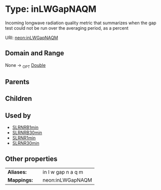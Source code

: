 
# Type: inLWGapNAQM


Incoming longwave radiation  quality metric that summarizes when the gap test could not be run over the averaging period, as a percent

URI: [neon:inLWGapNAQM](https://data.neonscience.org/inLWGapNAQM)


## Domain and Range

None ->  <sub>OPT</sub> [Double](types/Double.md)

## Parents


## Children


## Used by

 * [SLRNRB1min](SLRNRB1min.md)
 * [SLRNRB30min](SLRNRB30min.md)
 * [SLRNR1min](SLRNR1min.md)
 * [SLRNR30min](SLRNR30min.md)

## Other properties

|  |  |  |
| --- | --- | --- |
| **Aliases:** | | in l w gap n a q m |
| **Mappings:** | | neon:inLWGapNAQM |

